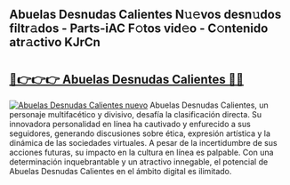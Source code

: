 ## Abuelas Desnudas Calientes N𝚞𝚎vos desn𝚞dos filtr𝚊dos - Parts-iAC F𝚘tos vid𝚎o - C𝚘ntenido atr𝚊ctivo KJrCn

# <h2><a href="http://mb6qipm.tromn.icu/?c=Abuelas+Desnudas+Calientes">🔗👉👉👉 Abuelas Desnudas Calientes 🔗🔗</a></h2>

[![Abuelas Desnudas Calientes nuevo](https://i.imgur.com/pEAQMta.gif)](http://mb6qipm.tromn.icu/?c=Abuelas+Desnudas+Calientes)
Abuelas Desnudas Calientes, un personaje multifacético y divisivo, desafía la clasificación directa. Su innovadora personalidad en línea ha cautivado y enfurecido a sus seguidores, generando discusiones sobre ética, expresión artística y la dinámica de las sociedades virtuales. A pesar de la incertidumbre de sus acciones futuras, su impacto en la cultura en línea es palpable. Con una determinación inquebrantable y un atractivo innegable, el potencial de Abuelas Desnudas Calientes en el ámbito digital es ilimitado.

